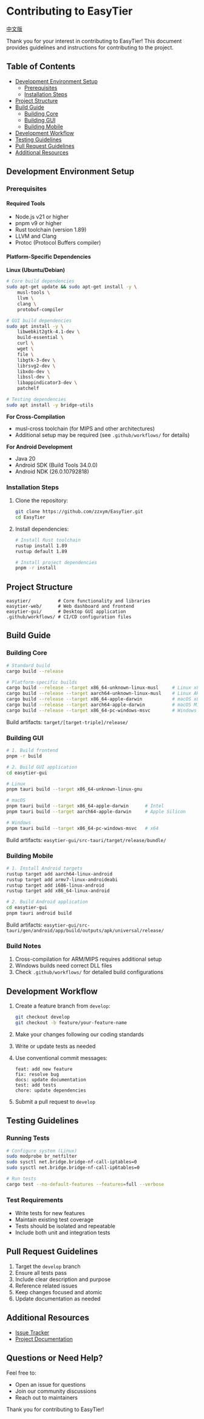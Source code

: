 # Contributing to EasyTier

[中文版](CONTRIBUTING_zh.md)

Thank you for your interest in contributing to EasyTier! This document provides guidelines and instructions for contributing to the project.

## Table of Contents

- [Development Environment Setup](#development-environment-setup)
  - [Prerequisites](#prerequisites)
  - [Installation Steps](#installation-steps)
- [Project Structure](#project-structure)
- [Build Guide](#build-guide)
  - [Building Core](#building-core)
  - [Building GUI](#building-gui)
  - [Building Mobile](#building-mobile)
- [Development Workflow](#development-workflow)
- [Testing Guidelines](#testing-guidelines)
- [Pull Request Guidelines](#pull-request-guidelines)
- [Additional Resources](#additional-resources)

## Development Environment Setup

### Prerequisites

#### Required Tools
- Node.js v21 or higher
- pnpm v9 or higher
- Rust toolchain (version 1.89)
- LLVM and Clang
- Protoc (Protocol Buffers compiler)

#### Platform-Specific Dependencies

**Linux (Ubuntu/Debian)**
```bash
# Core build dependencies
sudo apt-get update && sudo apt-get install -y \
    musl-tools \
    llvm \
    clang \
    protobuf-compiler

# GUI build dependencies
sudo apt install -y \
    libwebkit2gtk-4.1-dev \
    build-essential \
    curl \
    wget \
    file \
    libgtk-3-dev \
    librsvg2-dev \
    libxdo-dev \
    libssl-dev \
    libappindicator3-dev \
    patchelf

# Testing dependencies
sudo apt install -y bridge-utils
```

**For Cross-Compilation**
- musl-cross toolchain (for MIPS and other architectures)
- Additional setup may be required (see `.github/workflows/` for details)

**For Android Development**
- Java 20
- Android SDK (Build Tools 34.0.0)
- Android NDK (26.0.10792818)

### Installation Steps

1. Clone the repository:
   ```bash
   git clone https://github.com/zzxym/EasyTier.git
   cd EasyTier
   ```

2. Install dependencies:
   ```bash
   # Install Rust toolchain
   rustup install 1.89
   rustup default 1.89

   # Install project dependencies
   pnpm -r install
   ```

## Project Structure

```
easytier/          # Core functionality and libraries
easytier-web/      # Web dashboard and frontend
easytier-gui/      # Desktop GUI application
.github/workflows/ # CI/CD configuration files
```

## Build Guide

### Building Core

```bash
# Standard build
cargo build --release

# Platform-specific builds
cargo build --release --target x86_64-unknown-linux-musl     # Linux x86_64
cargo build --release --target aarch64-unknown-linux-musl    # Linux ARM64
cargo build --release --target x86_64-apple-darwin           # macOS x86_64
cargo build --release --target aarch64-apple-darwin          # macOS M1/M2
cargo build --release --target x86_64-pc-windows-msvc        # Windows x86_64
```

Build artifacts: `target/[target-triple]/release/`

### Building GUI

```bash
# 1. Build frontend
pnpm -r build

# 2. Build GUI application
cd easytier-gui

# Linux
pnpm tauri build --target x86_64-unknown-linux-gnu

# macOS
pnpm tauri build --target x86_64-apple-darwin      # Intel
pnpm tauri build --target aarch64-apple-darwin     # Apple Silicon

# Windows
pnpm tauri build --target x86_64-pc-windows-msvc   # x64
```

Build artifacts: `easytier-gui/src-tauri/target/release/bundle/`

### Building Mobile

```bash
# 1. Install Android targets
rustup target add aarch64-linux-android
rustup target add armv7-linux-androideabi
rustup target add i686-linux-android
rustup target add x86_64-linux-android

# 2. Build Android application
cd easytier-gui
pnpm tauri android build
```

Build artifacts: `easytier-gui/src-tauri/gen/android/app/build/outputs/apk/universal/release/`

### Build Notes

1. Cross-compilation for ARM/MIPS requires additional setup
2. Windows builds need correct DLL files
3. Check `.github/workflows/` for detailed build configurations

## Development Workflow

1. Create a feature branch from `develop`:
   ```bash
   git checkout develop
   git checkout -b feature/your-feature-name
   ```

2. Make your changes following our coding standards

3. Write or update tests as needed

4. Use conventional commit messages:
   ```
   feat: add new feature
   fix: resolve bug
   docs: update documentation
   test: add tests
   chore: update dependencies
   ```

5. Submit a pull request to `develop`

## Testing Guidelines

### Running Tests

```bash
# Configure system (Linux)
sudo modprobe br_netfilter
sudo sysctl net.bridge.bridge-nf-call-iptables=0
sudo sysctl net.bridge.bridge-nf-call-ip6tables=0

# Run tests
cargo test --no-default-features --features=full --verbose
```

### Test Requirements

- Write tests for new features
- Maintain existing test coverage
- Tests should be isolated and repeatable
- Include both unit and integration tests

## Pull Request Guidelines

1. Target the `develop` branch
2. Ensure all tests pass
3. Include clear description and purpose
4. Reference related issues
5. Keep changes focused and atomic
6. Update documentation as needed

## Additional Resources

- [Issue Tracker](https://github.com/zzxym/EasyTier/issues)
- [Project Documentation](https://github.com/zzxym/EasyTier/wiki)

## Questions or Need Help?

Feel free to:
- Open an issue for questions
- Join our community discussions
- Reach out to maintainers

Thank you for contributing to EasyTier!